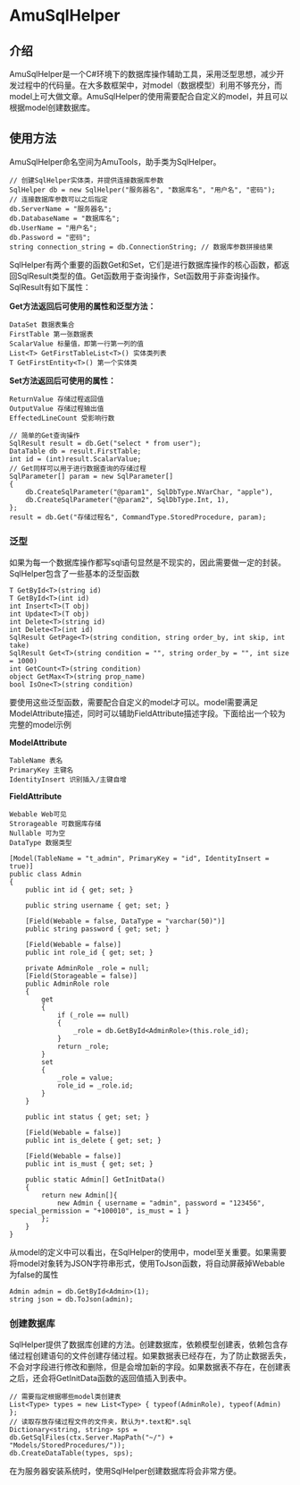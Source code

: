 # AmuSqlHelper

## 介绍
AmuSqlHelper是一个C#环境下的数据库操作辅助工具，采用泛型思想，减少开发过程中的代码量。在大多数框架中，对model（数据模型）利用不够充分，而model上可大做文章。AmuSqlHelper的使用需要配合自定义的model，并且可以根据model创建数据库。

## 使用方法
AmuSqlHelper命名空间为AmuTools，助手类为SqlHelper。
``` CSharp
// 创建SqlHelper实体类，并提供连接数据库参数
SqlHelper db = new SqlHelper("服务器名", "数据库名", "用户名", "密码");
// 连接数据库参数可以之后指定
db.ServerName = "服务器名";
db.DatabaseName = "数据库名";
db.UserName = "用户名";
db.Password = "密码";
string connection_string = db.ConnectionString; // 数据库参数拼接结果
```
SqlHelper有两个重要的函数Get和Set，它们是进行数据库操作的核心函数，都返回SqlResult类型的值。Get函数用于查询操作，Set函数用于非查询操作。SqlResult有如下属性：

**Get方法返回后可使用的属性和泛型方法：**

    DataSet 数据表集合
    FirstTable 第一张数据表
    ScalarValue 标量值，即第一行第一列的值
    List<T> GetFirstTableList<T>() 实体类列表
    T GetFirstEntity<T>() 第一个实体类

**Set方法返回后可使用的属性：**

    ReturnValue 存储过程返回值
    OutputValue 存储过程输出值
    EffectedLineCount 受影响行数

``` CSharp
// 简单的Get查询操作
SqlResult result = db.Get("select * from user");
DataTable db = result.FirstTable;
int id = (int)result.ScalarValue;
// Get同样可以用于进行数据查询的存储过程
SqlParameter[] param = new SqlParameter[]
{
    db.CreateSqlParameter("@param1", SqlDbType.NVarChar, "apple"),
    db.CreateSqlParameter("@param2", SqlDbType.Int, 1),
};
result = db.Get("存储过程名", CommandType.StoredProcedure, param);
```

### 泛型
如果为每一个数据库操作都写sql语句显然是不现实的，因此需要做一定的封装。SqlHelper包含了一些基本的泛型函数
``` CSharp
T GetById<T>(string id)
T GetById<T>(int id)
int Insert<T>(T obj)
int Update<T>(T obj)
int Delete<T>(string id)
int Delete<T>(int id)
SqlResult GetPage<T>(string condition, string order_by, int skip, int take)
SqlResult Get<T>(string condition = "", string order_by = "", int size = 1000)
int GetCount<T>(string condition)
object GetMax<T>(string prop_name)
bool IsOne<T>(string condition)
```
要使用这些泛型函数，需要配合自定义的model才可以。model需要满足ModelAttribute描述，同时可以辅助FieldAttribute描述字段。下面给出一个较为完整的model示例

**ModelAttribute**

    TableName 表名
    PrimaryKey 主键名
    IdentityInsert 识别插入/主键自增

**FieldAttribute**

    Webable Web可见
    Strorageable 可数据库存储
    Nullable 可为空
    DataType 数据类型

``` CSharp
[Model(TableName = "t_admin", PrimaryKey = "id", IdentityInsert = true)]
public class Admin
{
    public int id { get; set; }

    public string username { get; set; }

    [Field(Webable = false, DataType = "varchar(50)")]
    public string password { get; set; }

    [Field(Webable = false)]
    public int role_id { get; set; }

    private AdminRole _role = null;
    [Field(Storageable = false)]
    public AdminRole role
    {
        get
        {
            if (_role == null)
            {
                _role = db.GetById<AdminRole>(this.role_id);
            }
            return _role;
        }
        set
        {
            _role = value;
            role_id = _role.id;
        }
    }

    public int status { get; set; }

    [Field(Webable = false)]
    public int is_delete { get; set; }

    [Field(Webable = false)]
    public int is_must { get; set; }

    public static Admin[] GetInitData()
    {
        return new Admin[]{
            new Admin { username = "admin", password = "123456", special_permission = "+100010", is_must = 1 }
        };
    }
}
```
从model的定义中可以看出，在SqlHelper的使用中，model至关重要。如果需要将model对象转为JSON字符串形式，使用ToJson函数，将自动屏蔽掉Webable为false的属性
``` CSharp
Admin admin = db.GetById<Admin>(1);
string json = db.ToJson(admin);
```

### 创建数据库
SqlHelper提供了数据库创建的方法。创建数据库，依赖模型创建表，依赖包含存储过程创建语句的文件创建存储过程。如果数据表已经存在，为了防止数据丢失，不会对字段进行修改和删除，但是会增加新的字段。如果数据表不存在，在创建表之后，还会将GetInitData函数的返回值插入到表中。
``` CSharp
// 需要指定根据哪些model类创建表
List<Type> types = new List<Type> { typeof(AdminRole), typeof(Admin) };
// 读取存放存储过程文件的文件夹，默认为*.text和*.sql
Dictionary<string, string> sps = db.GetSqlFiles(ctx.Server.MapPath("~/") + "Models/StoredProcedures/"));
db.CreateDataTable(types, sps);
```
在为服务器安装系统时，使用SqlHelper创建数据库将会非常方便。